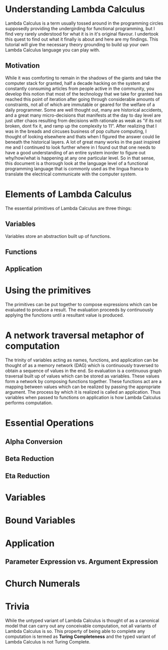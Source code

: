 # Understanding Lambda Calculus

Lambda Calculus is a term usually tossed around in the programming circles supposedly providing the undergirding for functional programming, but I find very rarely understood for what it is in it's original flavour. I undertook this quest to find out what it finally is about and here are my findings. This tutorial will give the necessary theory grounding to build up your own Lambda Calculus language you can play with.

## Motivation
While it was comforting to remain in the shadows of the giants and take the computer stack for granted, half a decade hacking on the system and constantly consuming articles from people active in the community, you develop this notion that most of the technology that we take for granted has reached this point of iteration after going through considerable amounts of constraints, not all of which are immutable or geared for the welfare of a daily programmer. Some are well thought out, many are historical accidents, and a great many micro-decisions that manifests at the day to day level are just utter chaos resulting from decisions with rationale as weak as "if its not broken, dont fix it, and ramp up the complexity to 11". After realizing that I was in the breads and circuses business of pop culture computing, I thought of looking elsewhere and thats when I figured the answer could lie beneath the historical layers. A lot of great many works in the past inspired me and I continued to look further where in I found out that one needs to have a good understanding of an entire system inorder to figure out why/how/what is happening at any one particular level. So in that sense, this document is a thorough look at the language level of a functional programming language that is commonly used as the lingua franca to translate the electrical  communicate with the computer system.

# Elements of Lambda Calculus
The essential primitives of Lambda Calculus are three things:

## Variables
Variables store an abstraction built up of functions.

## Functions

## Application

# Using the primitives
The primitives can be put together to compose expressions which can be evaluated to produce a result. The evaluation proceeds by continuously applying the functions until a resultant value is produced.

# A network traversal metaphor of computation
The trinity of variables acting as names, functions, and application can be thought of as a memory network (DAG) which is continuously traversed to obtain a sequence of values in the end. So evaluation is a continuous graph traversal built up of values which can be stored as variables. These values form a network by composing functions together. These functions act are a mapping between values which can be realized by passing the appropriate argument. The process by which it is realized is called an application. Thus variables when passed to functions on application is how Lambda Calculus performs computation.

# Essential Operations
## Alpha Conversion
## Beta Reduction
## Eta Reduction

# Variables
# Bound Variables
# Application

<!-- Insert an abstraction -> concretization/specialization diagram -->

## Parameter Expression vs. Argument Expression

# Church Numerals
<!-- Give a brief history of Church Encoding and its uses. -->

# Trivia
While the untyped variant of Lambda Calculus is thought of as a canonical model that can carry out any conceivable computation, not all variants of Lambda Calculus is so. This property of being able to complete any computation is termed as **Turing Completeness** and the typed variant of Lambda Calculus is not Turing Complete.
